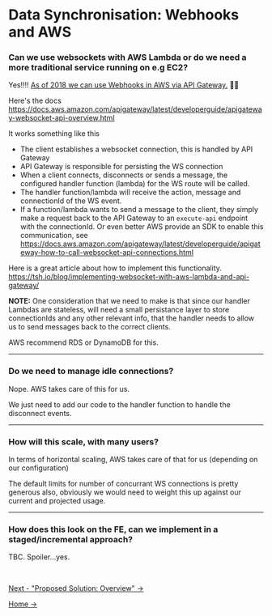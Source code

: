 # Data Synchronisation: Webhooks and AWS

### **Can we use websockets with AWS Lambda or do we need a more traditional service running on e.g EC2?**

Yes!!!! [As of 2018 we can use Webhooks in AWS via API Gateway.](https://aws.amazon.com/blogs/compute/announcing-websocket-apis-in-amazon-api-gateway/) 🥳🎉

Here's the docs https://docs.aws.amazon.com/apigateway/latest/developerguide/apigateway-websocket-api-overview.html

It works something like this

- The client establishes a websocket connection, this is handled by API Gateway
- API Gateway is responsible for persisting the WS connection
- When a client connects, disconnects or sends a message, the configured handler function (lambda) for the WS route will be called.
- The handler function/lambda will receive the action, message and connectionId of the WS event.
- If a function/lambda wants to send a message to the client, they simply make a request back to the API Gateway to an `execute-api` endpoint with the connectionId. Or even better AWS provide an SDK to enable this communication, see https://docs.aws.amazon.com/apigateway/latest/developerguide/apigateway-how-to-call-websocket-api-connections.html

Here is a great article about how to implement this functionality. https://tsh.io/blog/implementing-websocket-with-aws-lambda-and-api-gateway/

**NOTE:** One consideration that we need to make is that since our handler Lambdas are stateless, will need a small persistance layer to store connectionIds and any other relevant info, that the handler needs to allow us to send messages back to the correct clients.

AWS recommend RDS or DynamoDB for this.

<hr />

### **Do we need to manage idle connections?**

Nope. AWS takes care of this for us.

We just need to add our code to the handler function to handle the disconnect events.

<hr />

### **How will this scale, with many users?**

In terms of horizontal scaling, AWS takes care of that for us (depending on our configuration)

The default limits for number of concurrant WS connections is pretty generous also, obviously we would need to weight this up against our current and projected usage.

<hr />

### **How does this look on the FE, can we implement in a staged/incremental approach?**

TBC. Spoiler...yes.

<br />

[Next - "Proposed Solution: Overview" ->](../ProposedSolution//1.Overview.md)

[Home ->](/README.md)

